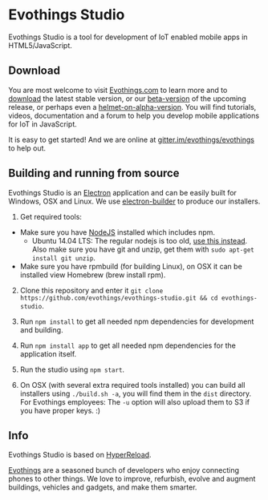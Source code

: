 # Evothings Studio
Evothings Studio is a tool for development of IoT enabled mobile apps in HTML5/JavaScript.

## Download
You are most welcome to visit [Evothings.com](https://evothings.com) to learn more and to [download](https://evothings.com/download) the latest stable version, or our [beta-version](https://evothings.com/download/#beta) of the upcoming release, or perhaps even a [helmet-on-alpha-version](https://evothings.com/download/#alpha). You will find tutorials, videos, documentation and a forum to help you develop mobile applications for IoT in JavaScript.

It is easy to get started! And we are online at [gitter.im/evothings/evothings](https://gitter.im/evothings/evothings) to help out.

## Building and running from source
Evothings Studio is an [Electron](http://electron.atom.io) application and can be easily built for Windows, OSX and Linux. We use [electron-builder](https://github.com/electron-userland/electron-builder) to produce our installers.

1. Get required tools:
 * Make sure you have [NodeJS](https://nodejs.org/en/download/) installed which includes npm.
   - Ubuntu 14.04 LTS: The regular nodejs is too old, [use this instead](https://nodejs.org/en/download/package-manager/#debian-and-ubuntu-based-linux-distributions). Also make sure you have git and unzip, get them with `sudo apt-get install git unzip`.
 * Make sure you have rpmbuild (for building Linux), on OSX it can be installed view Homebrew (brew install rpm).

2. Clone this repository and enter it `git clone https://github.com/evothings/evothings-studio.git && cd evothings-studio`.

3. Run `npm install` to get all needed npm dependencies for development and building.

4. Run `npm install app` to get all needed npm dependencies for the application itself.

5. Run the studio using `npm start`.

6. On OSX (with several extra required tools installed) you can build all installers using `./build.sh -a`, you will find them in the `dist` directory. For Evothings employees: The `-u` option will also upload them to S3 if you have proper keys. :)


## Info
Evothings Studio is based on [HyperReload](https://github.com/divineprog/HyperReload).

[Evothings](http://evothings.com) are a seasoned bunch of developers who enjoy connecting phones to other things. We love to improve, refurbish, evolve and augment buildings, vehicles and gadgets, and make them smarter.